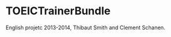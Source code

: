 TOEICTrainerBundle
==================

English projetc 2013-2014, Thibaut Smith and Clement Schanen.
